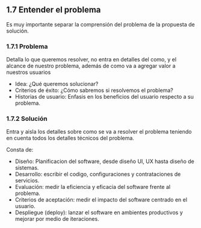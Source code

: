 ## 1.7 Entender el problema

Es muy importante separar la comprensión del problema de la propuesta de
solución.

### 1.7.1 Problema

Detalla lo que queremos resolver, no entra en detalles del como, y el
alcance de nuestro problema, además de como va a agregar valor a
nuestros usuarios

-   Idea: ¿Qué queremos solucionar?
-   Criterios de éxito: ¿Cómo sabremos si resolvemos el problema?
-   Historias de usuario: Enfasis en los beneficios del usuario respecto
    a su problema.

### 1.7.2 Solución

Entra y aisla los detalles sobre como se va a resolver el problema
teniendo en cuenta todos los detalles técnicos del problema.

Consta de:

-   Diseño: Planificacion del software, desde diseño UI, UX hasta diseño
    de sistemas.
-   Desarrollo: escribir el codigo, configuraciones y contrataciones de
    servicios.
-   Evaluación: medir la eficiencia y eficacia del software frente al
    problema.
-   Criterios de aceptación: medir el impacto del software centrado en
    el usuario.
-   Despliegue (deploy): lanzar el software en ambientes productivos y
    mejorar por medio de iteraciones.

